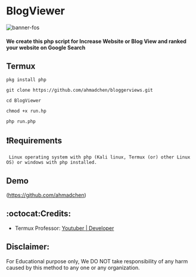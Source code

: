 # BlogViewer
![banner-fos](https://1.bp.blogspot.com/-D7E6AaSLFUY/XyVEyOaYjMI/AAAAAAAAAN4/3i7lmjxjp_ghjnjs-fQcLG7z3GwmPWfWQCLcBGAsYHQ/s861/Screenshot_20200801_160126.jpg)
 #### We create this php script for Increase Website or Blog View and ranked your website on Google Search
 
 ## Termux 
    pkg install php
    
    git clone https://github.com/ahmadchen/bloggerviews.git
    
    cd BlogViewer
    
    chmod +x run.hp
    
    php run.php
    
## :heavy_exclamation_mark:Requirements
     Linux operating system with php (Kali linux, Termux (or) other Linux OS) or windows with php installed.
       
## Demo
(https://github.com/ahmadchen)
  
 ## :octocat:Credits:
* Termux Professor: [Youtuber | Developer](https://www.youtube.com/c/berbagiilmudanakalsehat)



## Disclaimer: 
 For Educational purpose only, We DO NOT take responsibility of any harm caused by this method to any one or any organization.
